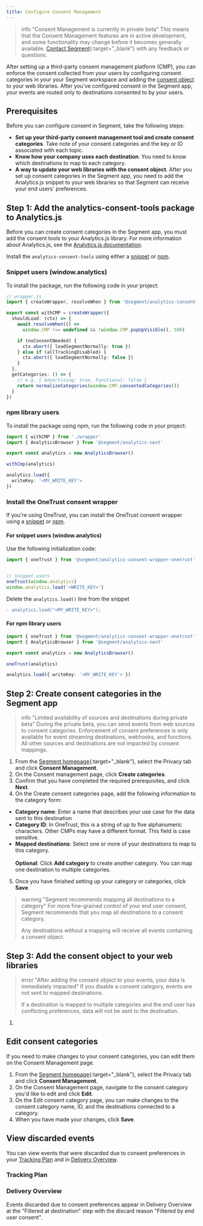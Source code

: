 ```yaml
---
title: Configure Consent Management
---
```

> info "Consent Management is currently in private beta"
> This means that the Consent Management features are in active development, and some functionality may change before it becomes generally available. [Contact Segment](https://segment.com/help/contact/){:target="_blank"} with any feedback or questions.

After setting up a third-party consent management platform (CMP), you can enforce the consent collected from your users by configuring consent categories in your your Segment workspace and adding the [consent object](/docs/privacy/consent-management/#consent-object) to your web libraries. After you've configured consent in the Segment app, your events are routed only to destinations consented to by your users.

## Prerequisites

Before you can configure consent in Segment, take the following steps:
- **Set up your third-party consent management tool and create consent categories**. Take note of your consent categories and the key or ID associated with each topic.
- **Know how your company uses each destination**. You need to know which destinations to map to each category. 
- **A way to update your web libraries with the consent object**. After you set up consent categories in the Segment app, you need to add the Analytics.js snippet to your web libraries so that Segment can receive your end users' preferences. 

## Step 1: Add the analytics-consent-tools package to Analytics.js

Before you can create consent categories in the Segment app, you must add the consent tools to your Analytics.js library. For more information about Analytics.js, see the [Analytics.js documentation](/docs/connections/sources/catalog/libraries/website/javascript/).

Install the `analytics-consent-tools` using either a [snippet](#snippet-users) or [npm](#npm-library-users).

### Snippet users (window.analytics)

To install the package, run the following code in your project:

```ts
// wrapper.js
import { createWrapper, resolveWhen } from '@segment/analytics-consent-tools'

export const withCMP = createWrapper({
  shouldLoad: (ctx) => {
    await resolveWhen(() => 
      window.CMP !== undefined && !window.CMP.popUpVisible(), 500)

    if (noConsentNeeded) {
      ctx.abort({ loadSegmentNormally: true })
    } else if (allTrackingDisabled) {
      ctx.abort({ loadSegmentNormally: false })
    }
  },
  getCategories: () => { 
    // e.g. { Advertising: true, Functional: false }
    return normalizeCategories(window.CMP.consentedCategories()) 
  }
})
```

### npm library users

To install the package using npm, run the following code in your project:

```ts
import { withCMP } from './wrapper'
import { AnalyticsBrowser } from '@segment/analytics-next'

export const analytics = new AnalyticsBrowser()

withCmp(analytics)

analytics.load({
  writeKey: '<MY_WRITE_KEY'>
})
```

### Install the OneTrust consent wrapper

If you're using OneTrust, you can install the OneTrust consent wrapper using a [snippet](#for-snippet-users-windowanalytics) or [npm](#for-npm-library-users). 

#### For snippet users (window.analytics)
Use the following initialization code: 
```ts
import { oneTrust } from '@segment/analytics-consent-wrapper-onetrust'


// snippet users
oneTrust(window.analytics)
window.analytics.load('<WRITE_KEY>')
```

Delete the `analytics.load()` line from the snippet

```diff
- analytics.load("<MY_WRITE_KEY>");
```

<!---Ask what the preceding step means in context--->


#### For npm library users

```ts
import { oneTrust } from '@segment/analytics-consent-wrapper-onetrust'
import { AnalyticsBrowser } from '@segment/analytics-next'

export const analytics = new AnalyticsBrowser()

oneTrust(analytics)

analytics.load({ writeKey: '<MY_WRITE_KEY'> })
```


## Step 2: Create consent categories in the Segment app

> info "Limited availability of sources and destinations during private beta"
> During the private beta, you can send events from web sources to consent categories. Enforcement of consent preferences is only available for event streaming destinations, webhooks, and functions. All other sources and destinations are not impacted by consent mappings.

1. From the [Segment homepage](https://app.segment.com/goto-my-workspace/){:target="_blank”}, select the Privacy tab and click **Consent Management**.
2. On the Consent management page, click **Create categories**.
3. Confirm that you have completed the required prerequisites, and click **Next**.
4. On the Create consent categories page, add the following information to the category form:
  - **Category name**: Enter a name that describes your use case for the data sent to this destination
  - **Category ID**: In OneTrust, this is a string of up to five alphanumeric characters. Other CMPs may have a different format. This field is case sensitive.
  - **Mapped destinations**: Select one or more of your destinations to map to this category.
  <br/><br/>**Optional**: Click **Add category** to create another category. You can map one destination to multiple categories.
5. Once you have finished setting up your category or categories, click **Save**.

> warning "Segment recommends mapping all destinations to a category"
> For more fine-grained control of your end user consent, Segment recommends that you map all destinations to a consent category. 
> 
> Any destinations without a mapping will receive all events containing a consent object. 


## Step 3: Add the consent object to your web libraries

> error "After adding the consent object to your events, your data is immediately impacted"
> If you disable a consent category, events are not sent to mapped destinations.
>  
> If a destination is mapped to multiple categories and the end user has conflicting preferences, data will not be sent to the destination.

1. 

## Edit consent categories

If you need to make changes to your consent categories, you can edit them on the Consent Management page. 

1. From the [Segment homepage](https://app.segment.com/goto-my-workspace/){:target="_blank”}, select the Privacy tab and click **Consent Management**.
2. On the Consent Management page, navigate to the consent category you'd like to edit and click **Edit**.
3. On the Edit consent category page, you can make changes to the consent category name, ID, and the destinations connected to a category.
4. When you have made your changes, click **Save**.

## View discarded events

You can view events that were discarded due to consent preferences in your [Tracking Plan](/docs/protocols/tracking-plan/create/) and in [Delivery Overview](/docs/connections/delivery-overview/). 

### Tracking Plan

<!-- ask for more context on this. "Events that are discarded due to consent preferences are surfaced in Protocols as a new Tracking Plan. While you can edit this Tracking Plan, Segment recommends leaving it intact" <!---why??--->

### Delivery Overview

Events discarded due to consent preferences appear in Delivery Overview at the "Filtered at destination" step with the discard reason "Filtered by end user consent". 